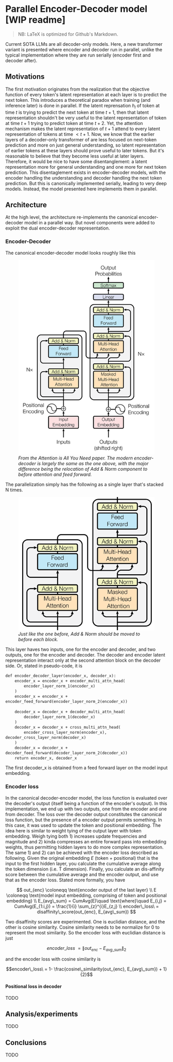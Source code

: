 # Parallel Encoder-Decoder model [WIP readme]
> NB: LaTeX is optimized for Github's Markdown. 

Current SOTA LLMs are all decoder-only models. Here, a new transformer variant is presented where encoder and decoder run in parallel, unlike the typical implementation where they are run serially (encoder first and decoder after). 

## Motivations

The first motivation originates from the realization that the objective function of every token's latent representation at each layer is to predict the next token. This introduces a theoretical paradox when training (and inference later) is done in parallel. If the latent reprensation ${h_l}$ of token at time ${t}$ is trying to predict the next token at time ${t+1}$, then that latent representation shouldn't be very useful to the latent representation of token at time ${t+1}$ trying to predict token at time ${t+2}$. Yet, the attention mechanism makes the latent representation of ${t+1}$ attend to every latent representation of tokens at time $<{t+1}$. Now, we know that the earlier layers of a decoder-only transformer of are less focused on next-token prediction and more on just general understanding, so latent representation of earlier tokens at these layers should prove useful to later tokens. But it's reasonable to believe that they become less useful at later layers. Therefore, it would be nice to have some disentanglement: a latent representation more for general understanding and one more for next token prediction. This disentaglement exists in encoder-decoder models, with the encoder handling the understanding and decoder handling the next token prediction. But this is canonically implemented serially, leading to very deep models. Instead, the model presented here implements them in parallel.

## Architecture

At the high level, the architecture re-implements the canonical encoder-decoder model in a parallel way. But novel components were added to exploit the dual encoder-decoder representation.

### Encoder-Decoder

The canonical encoder-decoder model looks roughly like this

<figure>
    <img src="assets/diagram.png"
         alt="diagram">
    <figcaption><em>From the Attention is All You Need paper. The modern encoder-decoder is largely the same as the one above, with the major difference being the relocation of Add & Norm component to before attention and feed forward.</em></figcaption>
</figure>


The parallelization simply has the following as a single layer that's stacked N times.

<figure>
    <img src="assets/new_diagram.png"
         alt="diagram">
    <figcaption><em>Just like the one before, Add & Norm should be moved to before each block.</em></figcaption>
</figure>


This layer haves two inputs, one for the encoder and decoder, and two outputs, one for the encoder and decoder. The decoder and encoder latent representation interact only at the second attention block on the decoder side. Or, stated in pseudo-code, it is

```
def encoder_decoder_layer(encoder_x, decoder_x):
    encoder_x = encoder_x + encoder_multi_attn_head(
        encoder_layer_norm_1(encoder_x)
    )
    encoder_x = encoder_x + encoder_feed_forward(encoder_layer_norm_2(encoder_x))

    decoder_x = decoder_x + decoder_multi_attn_head(
        decoder_layer_norm_1(decoder_x)
    )
    decoder_x = decoder_x + cross_multi_attn_head(
        encoder_cross_layer_norm(encoder_x), decoder_cross_layer_norm(decoder_x)
    )
    decoder_x = decoder_x + decoder_feed_forward(decoder_layer_norm_2(decoder_x))
    return encoder_x, decoder_x
```

The first decoder_x is obtained from a feed forward layer on the model input embedding.

### Encoder loss

In the canonical decoder-encoder model, the loss function is evaluated over the decoder's output (itself being a function of the encoder's output). In this implementation, we end up with two outputs, one from the encoder and one from decoder. The loss over the decoder output constitutes the canonical loss function, but the presence of a encoder output permits something. In this case, it was used to update the token and positional embedding. The idea here is similar to weight tying of the output layer with token embedding. Weigh tying both 1) increases update frequencies and magnitude and 2) kinda compresses an entire forward pass into embedding weights, thus permitting hidden layers to do more complex representation. The same 1) and 2) can be achieved with the encoder loss described as following. Given the original embedding ${E}$ (token + positional) that is the input to the first hidden layer, you calculate the cumulative average along the token dimension (i.e. T dimension). Finally, you calculate an dis-affinity score between the cumulative average and the encoder output, and use that as the encoder loss. Stated more formally, you have

$$
out_{enc} \coloneqq \text{encoder output of the last layer} \\
E \coloneqq \text{model input embedding, comprising of token and positional embedding} \\
E_{avg\_sum} = CumAvg(E)\quad \text{where}\quad E_{i,j} = CumAvg(E_{1:i,j}) = \frac{1}{i} \sum_{z}^{i}E_{z,j} \\
encoder\_loss\ = disaffinity\_score(out_{enc}, E_{avg\_sum})
$$

Two disaffinity scores are experimented. One is euclidian distance, and the other is cosine similarity. Cosine similarity needs to be normalize for 0 to represent the most similarity. So the encoder loss with euclidian distance is just

$$encoder\_loss\ = \|out_{enc} - E_{avg\_sum} \|_2$$

and the encoder loss with cosine similarity is

$$encoder\_loss\ = 1- \frac{cosine\_similarity(out_{enc}, E_{avg\_sum}) + 1}{2}$$

#### Positional loss in decoder

TODO

## Analysis/experiments

TODO

## Conclusions

TODO